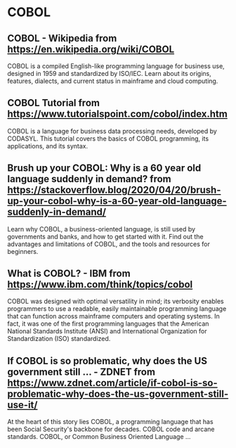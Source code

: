 # COBOL
## COBOL - Wikipedia from https://en.wikipedia.org/wiki/COBOL
COBOL is a compiled English-like programming language for business use, designed in 1959 and standardized by ISO/IEC. Learn about its origins, features, dialects, and current status in mainframe and cloud computing.
## COBOL Tutorial from https://www.tutorialspoint.com/cobol/index.htm
COBOL is a language for business data processing needs, developed by CODASYL. This tutorial covers the basics of COBOL programming, its applications, and its syntax.
## Brush up your COBOL: Why is a 60 year old language suddenly in demand? from https://stackoverflow.blog/2020/04/20/brush-up-your-cobol-why-is-a-60-year-old-language-suddenly-in-demand/
Learn why COBOL, a business-oriented language, is still used by governments and banks, and how to get started with it. Find out the advantages and limitations of COBOL, and the tools and resources for beginners.
## What is COBOL? - IBM from https://www.ibm.com/think/topics/cobol
COBOL was designed with optimal versatility in mind; its verbosity enables programmers to use a readable, easily maintainable programming language that can function across mainframe computers and operating systems. In fact, it was one of the first programming languages that the American National Standards Institute (ANSI) and International Organization for Standardization (ISO) standardized.
## If COBOL is so problematic, why does the US government still ... - ZDNET from https://www.zdnet.com/article/if-cobol-is-so-problematic-why-does-the-us-government-still-use-it/
At the heart of this story lies COBOL, a programming language that has been Social Security's backbone for decades. COBOL code and arcane standards. COBOL, or Common Business Oriented Language ...
